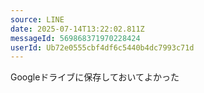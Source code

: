 ```yaml
---
source: LINE
date: 2025-07-14T13:22:02.811Z
messageId: 569868371970228424
userId: Ub72e0555cbf4df6c5440b4dc7993c71d
---
```


Googleドライブに保存しておいてよかった